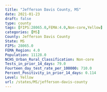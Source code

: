 ```yaml
---
title: "Jefferson Davis County, MS"
date: 2021-01-23
draft: false
type: county
tags: [FIPS:28065.0,FEMA:4.0,Non-core,Yellow]
categories: [MS]
County: Jefferson Davis County
State: MS
FIPS: 28065.0
FEMA_Region: 4.0
Population: 11128.0
NCHS_Urban_Rural_Classification: Non-core
Tests_in_prior_14_days: 79.0
Fourteen_day_test_rate_per_100000: 710.0
Percent_Positivity_in_prior_14_days: 0.114
Level: Yellow
url: /states/MS/jefferson-davis-county
---
```



